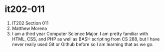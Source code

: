 # it202-011
1. IT202 Section 011
2. Matthew Morena
3. I am a third year Computer Science Major. I am pretty familiar with HTML, CSS, and PHP as well as BASH
   scripting from CS 288, but I have never really used Git or Github before so I am learning that as we go.
